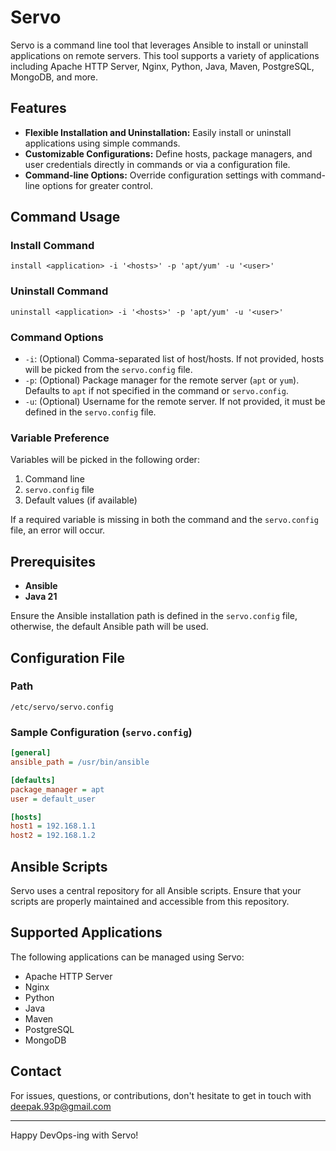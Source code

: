 # Servo

Servo is a command line tool that leverages Ansible to install or uninstall applications on remote servers. This tool supports a variety of applications including Apache HTTP Server, Nginx, Python, Java, Maven, PostgreSQL, MongoDB, and more.

## Features

- **Flexible Installation and Uninstallation:** Easily install or uninstall applications using simple commands.
- **Customizable Configurations:** Define hosts, package managers, and user credentials directly in commands or via a configuration file.
- **Command-line Options:** Override configuration settings with command-line options for greater control.

## Command Usage

### Install Command
```
install <application> -i '<hosts>' -p 'apt/yum' -u '<user>'
```

### Uninstall Command
```
uninstall <application> -i '<hosts>' -p 'apt/yum' -u '<user>'
```

### Command Options

- `-i`: (Optional) Comma-separated list of host/hosts. If not provided, hosts will be picked from the `servo.config` file.
- `-p`: (Optional) Package manager for the remote server (`apt` or `yum`). Defaults to `apt` if not specified in the command or `servo.config`.
- `-u`: (Optional) Username for the remote server. If not provided, it must be defined in the `servo.config` file.

### Variable Preference
Variables will be picked in the following order:
1. Command line
2. `servo.config` file
3. Default values (if available)

If a required variable is missing in both the command and the `servo.config` file, an error will occur.

## Prerequisites

- **Ansible**
- **Java 21**

Ensure the Ansible installation path is defined in the `servo.config` file, otherwise, the default Ansible path will be used.

## Configuration File

### Path
`/etc/servo/servo.config`

### Sample Configuration (`servo.config`)
```ini
[general]
ansible_path = /usr/bin/ansible

[defaults]
package_manager = apt
user = default_user

[hosts]
host1 = 192.168.1.1
host2 = 192.168.1.2
```

## Ansible Scripts

Servo uses a central repository for all Ansible scripts. Ensure that your scripts are properly maintained and accessible from this repository.

## Supported Applications

The following applications can be managed using Servo:
- Apache HTTP Server
- Nginx
- Python
- Java
- Maven
- PostgreSQL
- MongoDB

## Contact

For issues, questions, or contributions, don't hesitate to get in touch with deepak.93p@gmail.com

---

Happy DevOps-ing with Servo!

